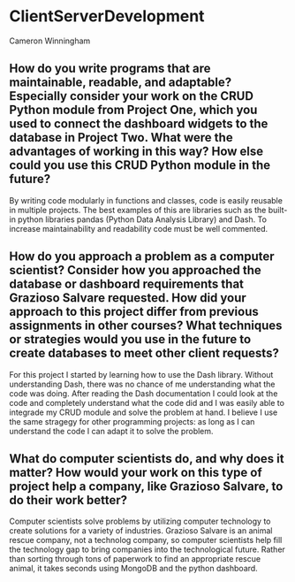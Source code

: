 # ClientServerDevelopment
Cameron Winningham

## How do you write programs that are maintainable, readable, and adaptable? Especially consider your work on the CRUD Python module from Project One, which you used to connect the dashboard widgets to the database in Project Two. What were the advantages of working in this way? How else could you use this CRUD Python module in the future?

By writing code modularly in functions and classes, code is easily reusable in multiple projects. The best examples of this are libraries such as the built-in python libraries pandas (Python Data Analysis Library) and Dash. To increase maintainability and readability code must be well commented.

## How do you approach a problem as a computer scientist? Consider how you approached the database or dashboard requirements that Grazioso Salvare requested. How did your approach to this project differ from previous assignments in other courses? What techniques or strategies would you use in the future to create databases to meet other client requests?

For this project I started by learning how to use the Dash library. Without understanding Dash, there was no chance of me understanding what the code was doing. After reading the Dash documentation I could look at the code and completely understand what the code did and I was easily able to integrade my CRUD module and solve the problem at hand. I believe I use the same stragegy for other programming projects: as long as I can understand the code I can adapt it to solve the problem.

## What do computer scientists do, and why does it matter? How would your work on this type of project help a company, like Grazioso Salvare, to do their work better?

Computer scientists solve problems by utilizing computer technology to create solutions for a variety of industries. Grazioso Salvare is an animal rescue company, not a technolog company, so computer scientists help fill the technology gap to bring companies into the technological future. Rather than sorting through tons of paperwork to find an appropriate rescue animal, it takes seconds using MongoDB and the python dashboard.
